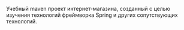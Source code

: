 Учебный maven проект интернет-магазина, созданный с целью изучения технологий фреймворка Spring и других сопутствующих технологий.
